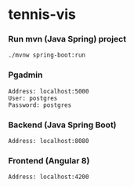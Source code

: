 # tennis-vis

### Run mvn (Java Spring) project
```
./mvnw spring-boot:run
```

### Pgadmin
```
Address: localhost:5000
User: postgres
Password: postgres
```

### Backend (Java Spring Boot)
```
Address: localhost:8080
```

### Frontend (Angular 8)
```
Address: localhost:4200
```